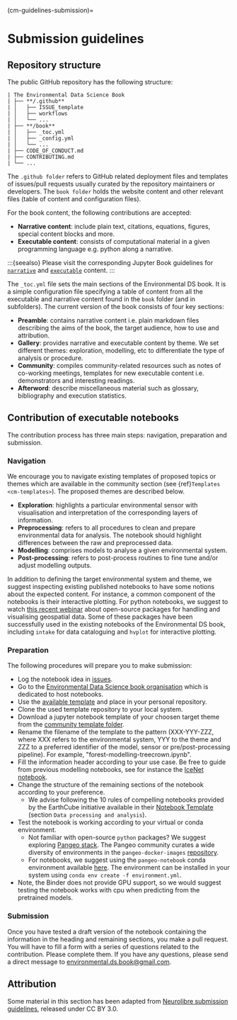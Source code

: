 (cm-guidelines-submission)=
# Submission guidelines

## Repository structure

The public GitHub repository has the following structure:

```
| The Environmental Data Science Book
| ├── **/.github**
| │   ├── ISSUE_template
| │   ├── workflows
| │   └── ...
| ├── **/book**
| │   ├── _toc.yml
| │   ├── _config.yml
| │   └── ...
| ├── CODE_OF_CONDUCT.md
| ├── CONTRIBUTING.md
| └── ...
```

The `.github folder` refers to GitHub related deployment files and templates of issues/pull requests usually curated by the repository maintainers or developers. The `book folder` holds the website content and other relevant files (table of content and configuration files).  

For the book content, the following contributions are accepted:
* **Narrative content**: include plain text, citations, equations, figures, special content blocks and more.
* **Executable content**: consists of computational material in a given programming language e.g. python along a narrative.

:::{seealso}
Please visit the corresponding Jupyter Book guidelines for [`narrative`](https://jupyterbook.org/content/index.html#write-narrative-content) and [`executable`]('https://jupyterbook.org/execute/index.html#write-executable-content) content. 
:::

The `_toc.yml` file sets the main sections of the Environmental DS book. It is a simple configuration file specifying a table of content from all the executable and narrative content found in the ``book`` folder (and in subfolders). The current version of the book consists of four key sections:

* **Preamble**: contains narrative content i.e. plain markdown files describing the aims of the book, the target audience, how to use and attribution.
* **Gallery**: provides narrative and executable content by theme. We set different themes: exploration, modelling, etc to differentiate the type of analysis or procedure.
* **Community**: compiles community-related resources such as notes of co-working meetings, templates for new executable content i.e. demonstrators and interesting readings.  
* **Afterword**: describe miscellaneous material such as glossary, bibliography and execution statistics. 

## Contribution of executable notebooks

The contribution process has three main steps: navigation, preparation and submission.

### Navigation

We encourage you to navigate existing templates of proposed topics or themes which are available in the community section (see {ref}`Templates <cm-templates>`). The proposed themes are described below.
* **Exploration**: highlights a particular environmental sensor with visualisation and interpretation of the corresponding layers of information.
* **Preprocessing**: refers to all procedures to clean and prepare environmental data for analysis. The notebook should highlight differences between the raw and preprocessed data.
* **Modelling**: comprises models to analyse a given environmental system. 
* **Post-processing**: refers to post-process routines to fine tune and/or adjust modelling outputs.

In addition to defining the target environmental system and theme, we suggest inspecting existing published notebooks to have some notions about the expected content. For instance, a common component of the notebooks is their interactive plotting. For python notebooks, we suggest to watch [this recent webinar](https://event.on24.com/wcc/r/3296081/71BDD53E21EC72B3ACA24FEC98EE2A7C?mode=login&email=acocac@gmail.com) about open-source packages for handling and visualising geospatial data. Some of these packages have been successfully used in the existing notebooks of the Environmental DS book, including `intake` for data cataloguing and `hvplot` for interactive plotting. 

### Preparation

The following procedures will prepare you to make submission: 

* Log the notebook idea in [issues](https://github.com/alan-turing-institute/environmental-ds-book/issues/new/choose).
* Go to the [Environmental Data Science book organisation](https://github.com/Environmental-DS-Book) which is dedicated to host notebooks.
* Use the [available template](https://github.com/Environmental-DS-Book/template-jp) and place in your personal repository.  
* Clone the used template repository to your local system.  
* Download a jupyter notebook template of your choosen target theme from the [community template folder](https://github.com/alan-turing-institute/environmental-ds-book/tree/master/book/community/templates).
* Rename the filename of the template to the pattern (XXX-YYY-ZZZ, where XXX refers to the environmental system, YYY to the theme and ZZZ to a preferred identifier of the model, sensor or pre/post-processing pipeline). For example, "forest-modelling-treecrown.ipynb".
* Fill the information header according to your use case. Be free to guide from previous modelling notebooks, see for instance the [IceNet notebook](https://github.com/alan-turing-institute/environmental-ds-book/blob/master/book/polar/modelling/polar-modelling-icenet.ipynb).
* Change the structure of the remaining sections of the notebook according to your preference.
  * We advise following the 10 rules of compelling notebooks provided by the EarthCube initiative available in their [Notebook Template](https://github.com/earthcube/NotebookTemplates/blob/main/EC_05_Template_Notebook_for_EarthCube_Long_Version.ipynb) (section `Data processing and analysis`).
* Test the notebook is working according to your virtual or conda environment.
  * Not familiar with open-source `python` packages? We suggest exploring [Pangeo stack](https://pangeo.io/). The Pangeo community curates a wide diversity of environments in the `pangeo-docker-images` [repository](https://github.com/pangeo-data/pangeo-docker-images/tree/master/pangeo-notebook). 
  * For notebooks, we suggest using the `pangeo-notebook` conda environment available [here](https://github.com/pangeo-data/pangeo-docker-images/blob/master/pangeo-notebook/environment.yml). The environment can be installed in your system using `conda env create -f environment.yml`.
* Note, the Binder does not provide GPU support, so we would suggest testing the notebook works with cpu when predicting from the pretrained models. 

### Submission
Once you have tested a draft version of the notebook containing the information in the heading and remaining sections, you make a pull request. You will have to fill a form with a series of questions related to the contribution. Please complete them. If you have any questions, please send a direct message to [environmental.ds.book@gmail.com](mailto:environmental.ds.book@gmail.com]).

## Attribution 
Some material in this section has been adapted from [Neurolibre submission guidelines](https://docs.neurolibre.org/en/latest/SUBMIT.html), released under CC BY 3.0. 
